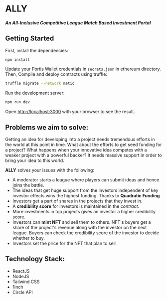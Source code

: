 # ALLY
##### An All-Inclusive Competitive League Match Based Investment Portal
####



## Getting Started

First, install the dependencies:

```bash
npm install
```

Update your Portis Wallet credentials in ```secrets.json``` in ethereum directory. Then, Compile and deploy contracts using truffle:

```bash
truffle migrate --network matic
```

Run the development server:

```bash
npm run dev
```

Open [http://localhost:3000](http://localhost:3000) with your browser to see the result.

## Problems we aim to solve:

Getting an idea for developing into a project needs tremendous efforts in the world at this point in time. What about the efforts to get seed funding for a project? What happens when your innovative idea competes with a weaker project with a powerful backer? It needs massive support in order to bring your idea to this world. 

**ALLY** solves your issues with the following:

* A moderator starts a league where players can submit ideas and hence joins the battle.
* The ideas that get huge support from the investors independent of key investor effects wins the highest funding. Thanks to **Quadratic Funding**
* Investors get a part of shares in the projects that they invest in. 
* A **credibility score** for investors is maintained in the *contract*. 
* More investments in top projects gives an investor a higher credibility score.
* Investors can **mint NFT** and sell them to others. NFT's buyers get a share of the project's revenue along with the investor on the next league. Buyers can check the credibility score of the investor to decide whether to buy.
* Investors set the price for the NFT that plan to sell


## Technology Stack:

- ReactJS
- NodeJS
- Tailwind CSS
- 1inch
- Circle API






